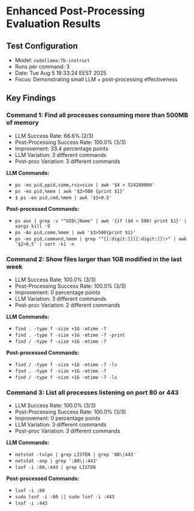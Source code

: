 # Enhanced Post-Processing Evaluation Results

## Test Configuration
- Model: `codellama:7b-instruct`
- Runs per command: 3
- Date: Tue Aug  5 18:33:24 EEST 2025
- Focus: Demonstrating small LLM + post-processing effectiveness

## Key Findings


### Command 1: Find all processes consuming more than 500MB of memory
- LLM Success Rate: 66.6% (2/3)
- Post-Processing Success Rate: 100.0% (3/3)
- Improvement: 33.4 percentage points
- LLM Variation:        3 different commands
- Post-proc Variation:        3 different commands

**LLM Commands:**
- `ps -eo pid,ppid,comm,rsz=size | awk '$4 > 524288000'`
- `ps -eo pid,%mem | awk '$2>500 {print $1}'`
- `$ ps -eo pid,cmd,%mem | awk '$3>0.5'`

**Post-processed Commands:** 
- `ps aux | grep -v "^UID\|Name" | awk '{if ($4 > 500) print $1}' | xargs kill -9`
- `ps -Ao pid,comm,%mem | awk '$3>500{print $1}'`
- `ps -eo pid,command,%mem | grep "^[[:digit:]][[:digit:]]\+" | awk '$2>0.5' | sort -k1 -n`


### Command 2: Show files larger than 1GB modified in the last week
- LLM Success Rate: 100.0% (3/3)
- Post-Processing Success Rate: 100.0% (3/3)
- Improvement: 0 percentage points
- LLM Variation:        3 different commands
- Post-proc Variation:        2 different commands

**LLM Commands:**
- `find . -type f -size +1G -mtime -7`
- `find . -type f -size +1G -mtime -7 -print`
- `find / -type f -size +1G -mtime -7`

**Post-processed Commands:** 
- `find / -type f -size +1G -mtime -7 -ls`
- `find . -type f -size +1G -mtime -7`
- `find / -type f -size +1G -mtime -7 -ls`


### Command 3: List all processes listening on port 80 or 443
- LLM Success Rate: 100.0% (3/3)
- Post-Processing Success Rate: 100.0% (3/3)
- Improvement: 0 percentage points
- LLM Variation:        3 different commands
- Post-proc Variation:        3 different commands

**LLM Commands:**
- `netstat -tulpn | grep LISTEN | grep '80\|443'`
- `netstat -anp | grep ':80\|:443'`
- `lsof -i :80,:443 | grep LISTEN`

**Post-processed Commands:** 
- `lsof -i :80`
- `sudo lsof -i :80 || sudo lsof -i :443`
- `lsof -i :443`

